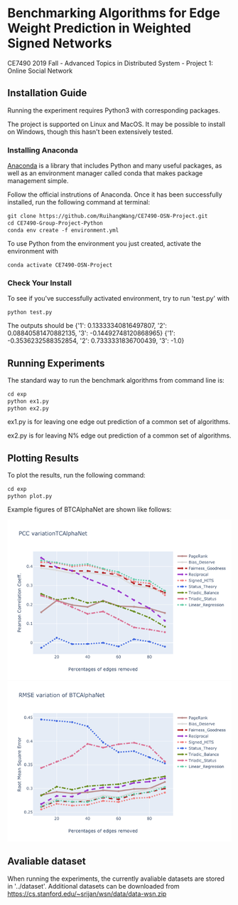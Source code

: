 # Benchmarking Algorithms for Edge Weight Prediction in Weighted Signed Networks

CE7490 2019 Fall - Advanced Topics in Distributed System - Project 1: Online Social Network

## Installation Guide
Running the experiment requires Python3 with corresponding packages.

The project is supported on Linux and MacOS. It may be possible to install on Windows, though this hasn't been extensively tested.

### Installing Anaconda
[Anaconda](https://www.anaconda.com/distribution/) is a library that includes Python and many useful packages, as well as an environment manager called conda that makes package management simple.

Follow the official instrutions of Anaconda. Once it has been successfully installed, run the following command at terminal:

```
git clone https://github.com/RuihangWang/CE7490-OSN-Project.git
cd CE7490-Group-Project-Python
conda env create -f environment.yml
```

To use Python from the environment you just created, activate the environment with

```
conda activate CE7490-OSN-Project
```

### Check Your Install
To see if you've successfully activated environment, try to run 'test.py' with

```
python test.py
```

The outputs should be {'1': 0.13333340816497807, '2': 0.08840581470882135, '3': -0.14492748120868965} {'1': -0.3536232588352854, '2': 0.7333331836700439, '3': -1.0}

## Running Experiments

The standard way to run the benchmark algorithms from command line is:

```
cd exp
python ex1.py 
python ex2.py 
```
ex1.py is for leaving one edge out prediction of a common set of algorithms.

ex2.py is for leaving N% edge out prediction of a common set of algorithms.

## Plotting Results
To plot the results, run the following command:

```
cd exp
python plot.py
```

Example figures of BTCAlphaNet are shown like follows:

![result pic](./results/BTCAlphaNet_pcc.png)
![result pic](./results/BTCAlphaNet_rmse.png)

## Avaliable dataset
When running the experiments, the currently avaliable datasets are stored in '../dataset'. Additional datasets can be downloaded from https://cs.stanford.edu/~srijan/wsn/data/data-wsn.zip
